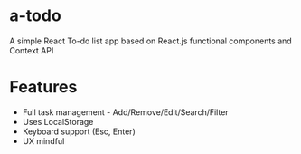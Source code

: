 # a-todo
A simple React To-do list app based on React.js functional components and Context API

# Features
- Full task management - Add/Remove/Edit/Search/Filter
- Uses LocalStorage
- Keyboard support (Esc, Enter)
- UX mindful
